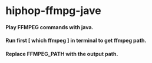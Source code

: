 # hiphop-ffmpg-jave
#### Play FFMPEG commands with java.
#### Run first [ which ffmpeg ] in terminal to get ffmpeg path.
#### Replace FFMPEG_PATH with the output path.
